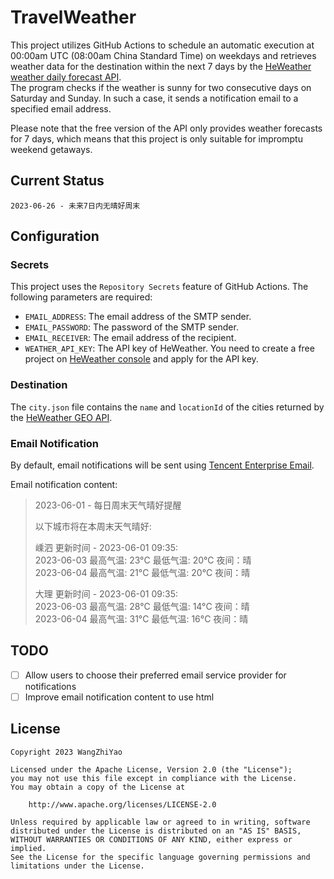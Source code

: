 # TravelWeather

This project utilizes GitHub Actions to schedule an automatic execution at 00:00am UTC (08:00am China Standard Time) on weekdays and retrieves weather data for the destination within the next 7 days by the [HeWeather weather daily forecast API](https://dev.qweather.com/docs/api/weather/weather-daily-forecast/).  
The program checks if the weather is sunny for two consecutive days on Saturday and Sunday. In such a case, it sends a notification email to a specified email address.

Please note that the free version of the API only provides weather forecasts for 7 days, which means that this project is only suitable for impromptu weekend getaways.

## Current Status

```
2023-06-26 - 未来7日内无晴好周末
```

## Configuration

### Secrets

This project uses the `Repository Secrets` feature of GitHub Actions. The following parameters are required:

- `EMAIL_ADDRESS`: The email address of the SMTP sender.
- `EMAIL_PASSWORD`: The password of the SMTP sender.
- `EMAIL_RECEIVER`: The email address of the recipient.
- `WEATHER_API_KEY`: The API key of HeWeather. You need to create a free project
  on [HeWeather console](https://console.qweather.com/#/console) and apply for the API key.

### Destination

The `city.json` file contains the `name` and `locationId` of the cities returned by
the [HeWeather GEO API](https://dev.qweather.com/docs/api/geoapi/city-lookup/).

### Email Notification

By default, email notifications will be sent using [Tencent Enterprise Email](https://exmail.qq.com).

Email notification content:

> 2023-06-01 - 每日周末天气晴好提醒
>
> 以下城市将在本周末天气晴好:
>
> 嵊泗 更新时间 - 2023-06-01 09:35:  
> 2023-06-03 最高气温: 23°C 最低气温: 20°C 夜间：晴  
> 2023-06-04 最高气温: 21°C 最低气温: 20°C 夜间：晴
>
> 大理 更新时间 - 2023-06-01 09:35:  
> 2023-06-03 最高气温: 28°C 最低气温: 14°C 夜间：晴  
> 2023-06-04 最高气温: 31°C 最低气温: 16°C 夜间：晴

## TODO

- [ ] Allow users to choose their preferred email service provider for notifications
- [ ] Improve email notification content to use html

## License

    Copyright 2023 WangZhiYao
    
    Licensed under the Apache License, Version 2.0 (the "License");
    you may not use this file except in compliance with the License.
    You may obtain a copy of the License at
    
        http://www.apache.org/licenses/LICENSE-2.0
    
    Unless required by applicable law or agreed to in writing, software
    distributed under the License is distributed on an "AS IS" BASIS,
    WITHOUT WARRANTIES OR CONDITIONS OF ANY KIND, either express or implied.
    See the License for the specific language governing permissions and
    limitations under the License.
